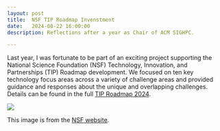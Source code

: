 ```yaml
---
layout: post
title:  NSF TIP Roadmap Invenstment
date:   2024-08-22 16:00:00
description: Reflections after a year as Chair of ACM SIGHPC. 

---
```


Last year, I was fortunate to be part of an exciting project supporting the National Science Foundation (NSF) Technology, Innovation, and Partnerships (TIP) Roadmap development.  We focused on ten key technology focus areas across a variety of challenge areas and provided guidance and responses about the unique and overlapping challenges. Details can be found in the full [TIP Roadmap 2024](https://nsf-gov-resources.nsf.gov/files/TIPRoadmap_WEB.pdf).

<div class="img_row">
	<img class="col one" src="/img/Stip-roadmap-herobanner-1350x440.png">
</div>

This image is from the [NSF website](https://new.nsf.gov/tip/updates/nsf-announces-investment-roadmap-technology).
